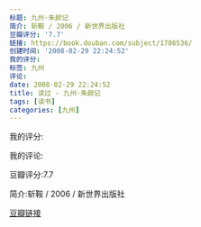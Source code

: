 ```yaml
---
标题: 九州·朱颜记
简介: 斩鞍 / 2006 / 新世界出版社
豆瓣评分: '7.7'
链接: https://book.douban.com/subject/1786536/
创建时间: '2008-02-29 22:24:52'
我的评分:
标签: 九州
评论:
date: 2008-02-29 22:24:52
title: 读过 - 九州·朱颜记
tags: [读书]
categories: [九州]
---
```


我的评分:

我的评论:

豆瓣评分:7.7

简介:斩鞍 / 2006 / 新世界出版社

[豆瓣链接](https://book.douban.com/subject/1786536/)

